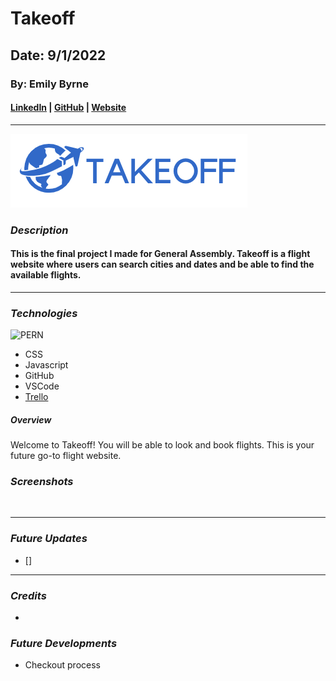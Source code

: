 # Takeoff

## Date: 9/1/2022

### By: Emily Byrne

#### [LinkedIn](https://www.linkedin.com/in/emilybyrne3/) | [GitHub](https://github.com/embyrne13) | [Website](https://takeoffflight.herokuapp.com/)

---

![Logo](Images/TakeoffLogo.png)

### **_Description_**

#### This is the final project I made for General Assembly. Takeoff is a flight website where users can search cities and dates and be able to find the available flights.

---

### **_Technologies_**

<img alt="PERN" width='450' src="https://www.freecodecamp.org/news/content/images/size/w2000/2020/03/PERN.png" />

- CSS
- Javascript
- GitHub
- VSCode
- [Trello](https://trello.com/b/NGLWc9dL/takeoff)

##### **_Overview_**

Welcome to Takeoff! You will be able to look and book flights. This is your future go-to flight website.

### **_Screenshots_**

![]()

---

### **_Future Updates_**

- []

---

### **_Credits_**

- []()

### **_Future Developments_**

- Checkout process
